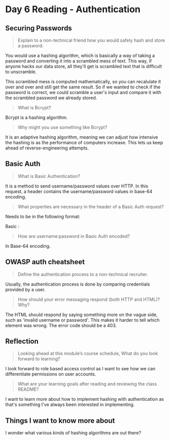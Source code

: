 # Day 6 Reading - Authentication

## Securing Passwords

> Explain to a non-technical friend how you would safely hash and store a password.

You would use a hashing algorithm, which is basically a way of taking a password and converting it into a scrambled mess of text. This way, if anyone hacks our data store, all they'll get is scrambled text that is difficult to unscramble.

This scrambled mess is computed mathematically, so you can recalulate it over and over and still get the same result. So if we wanted to check if the password is correct, we could scramble a user's input and compare it with the scrambled password we already stored.

> What is Bcrypt?

Bcrypt is a hashing algorithm.

> Why might you use something like Bcrypt?

It is an adaptive hashing algorithm, meaning we can adjust how intensive the hashing is as the performance of computers increase. This lets us keep ahead of reverse-engineering attempts.

## Basic Auth

> What is Basic Authentication?

It is a method to send username/password values over HTTP. In this request, a header contains the username/password values in base-64 encoding.

> What properties are necessary in the header of a Basic Auth request?

Needs to be in the following format:

Basic <Base64 encoded username>:<Base64 encoded password>

> How are username:password in Basic Auth encoded?

In Base-64 encoding.

## OWASP auth cheatsheet

> Define the authentication process to a non-technical recruiter.

Usually, the authentication process is done by comparing credentials provided by a user.

> How should your error messaging respond (both HTTP and HTML)? Why?

The HTML should respond by saying something more on the vague side, such as 'invalid username or password'. This makes it harder to tell which element was wrong. The error code should be a 403.


## Reflection

> Looking ahead at this module’s course schedule, What do you look forward to learning?

I look forward to role based access control as I want to see how we can differentiate permissions on user accounts.

> What are your learning goals after reading and reviewing the class README?

I want to learn more about how to implement hashing with authentication as that's something I've always been interested in implementing.

## Things I want to know more about

I wonder what various kinds of hashing algorithms are out there?